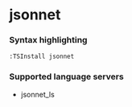 <!--- THIS DOCUMENT IS AUTOMATICALLY GENERATED, DON'T EDIT IT -->
# jsonnet

### Syntax highlighting

```vim
:TSInstall jsonnet
```

### Supported language servers

- jsonnet_ls
